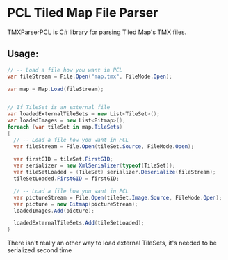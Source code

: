 # PCL Tiled Map File Parser 
TMXParserPCL is C# library for parsing Tiled Map's TMX files.

## Usage:
```csharp
// -- Load a file how you want in PCL
var fileStream = File.Open("map.tmx", FileMode.Open);

var map = Map.Load(fileStream);


// If TileSet is an external file
var loadedExternalTileSets = new List<TileSet>();
var loadedImages = new List<Bitmap>();
foreach (var tileSet in map.TileSets)
{
  // -- Load a file how you want in PCL
  var fileStream = File.Open(tileSet.Source, FileMode.Open);
  
  var firstGID = tileSet.FirstGID;
  var serializer = new XmlSerializer(typeof(TileSet));
  var tileSetLoaded = (TileSet) serializer.Deserialize(fileStream);
  tileSetLoaded.FirstGID = firstGID;

  // -- Load a file how you want in PCL
  var pictureStream = File.Open(tileSet.Image.Source, FileMode.Open);
  var picture = new Bitmap(pictureStream);
  loadedImages.Add(picture);

  loadedExternalTileSets.Add(tileSetLoaded);
}
```

There isn't really an other way to load external TileSets, it's needed to be serialized second time
